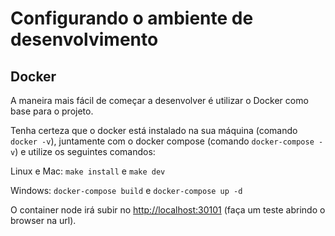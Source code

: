 # Configurando o ambiente de desenvolvimento

## Docker

A maneira mais fácil de começar a desenvolver é utilizar o Docker como base para o projeto.

Tenha certeza que o docker está instalado na sua máquina (comando `docker -v`), juntamente com o docker compose (comando `docker-compose -v`) e utilize os seguintes comandos:

Linux e Mac: ```make install``` e ```make dev```

Windows: `docker-compose build` e `docker-compose up -d`

O container node irá subir no [http://localhost:30101](http://localhost:30101) (faça um teste abrindo o browser na url).
